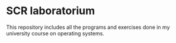 # SCR laboratorium

This repository includes all the programs and exercises done in my university course on operating systems.

